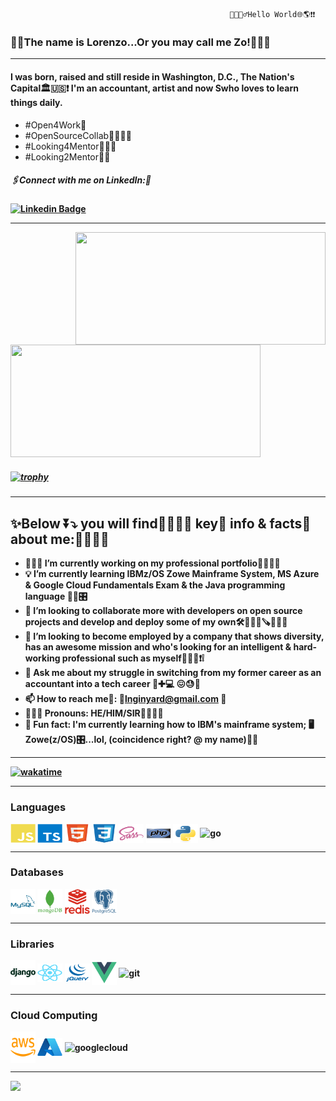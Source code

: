                                                      👋🙋🏾‍♂️Hello World🌐🌎❗❗
                                                               
### 👋🏾The name is Lorenzo...Or you may call me Zo!👨🏾‍💻
**************
#### I was born, raised and still reside in Washington, D.C., The Nation's Capital🏛🇺🇸❗ I'm an accountant, artist and now Swho loves to learn things daily. 

- #Open4Work💼
- #OpenSourceCollab🫱🏾‍🫲🏼
- #Looking4Mentor👨🏾‍🏫
- #Looking2Mentor👨‍🎓

##### <strong> 🖇Connect with me on LinkedIn:🔗 <strong>

[![Linkedin Badge](https://img.shields.io/badge/-LinkedIn-0e76a8?style=flat-square&logo=Linkedin&logoColor=white)](https://wwwlinkedin.com/lorenzo-ginyard/)

  
*******

<div align="flex">
<img width="400m" height="180em" src="https://awesome-github-stats.azurewebsites.net/user-stats/lnginyard?cardType=github&theme=dark&Background=000000&Text=13DD02&Border=2800FF&Ring=FF300A&Title=FF0D18)](https://git.io/awesome-stats-card)"

<div align="right">
<img width="400em" height="180em" src="https://github-readme-stats.vercel.app/api/top-langs/?username=lnginyard&layout=compact&theme=chartreuse-dark&langs_count=8)](https://github.com/lnginyard/github-readme-stats)"
</div>
</div>

##### [![trophy](https://github-profile-trophy.vercel.app/?username=ryo-ma&theme=onedark)](https://github.com/ryo-ma/github-profile-trophy)

*******

<!--START_SECTION:waka-->
<!--END_SECTION:waka-->

## ✨Below ⏬⤵️ you will find🕵🏾‍♂️🔎 key🔑 info & facts📑 about me:🙋🏾‍♂️✨

- 👨🏾‍💻 I’m currently working on my professional portfolio📇👨🏾‍💻
- 💡 I’m currently learning IBMz/OS Zowe Mainframe System, MS Azure & Google Cloud Fundamentals Exam & the Java programming language 👾🤖🎛
- 🚧 I’m looking to collaborate more with developers on open source projects and develop and deploy some of my own🛠🙋🏾‍♂️🪚👨🏾‍💻
- 👀 I’m looking to become employed by a company that shows diversity, has an awesome mission and who's looking for an intelligent & hard-working professional such as myself🙋🏾‍♂️❗️❕ 
- 💬 Ask me about my struggle in switching from my former career as an accountant into a tech career 💸✚💻 😖😓🥱
- 📫 How to reach me📇: 📧lnginyard@gmail.com 💼
- 🙋🏾‍♂️ Pronouns: HE/HIM/SIR👨🏾‍💼🌈
- 🚨 Fun fact: I'm currently learning how to IBM's mainframe system; 🖥Zowe(z/OS)🎛...lol, (coincidence right? @ my name)🤣😜
***********
  
[![wakatime](https://wakatime.com/badge/user/4caeee3f-2c9d-47eb-905c-57af15c39a15/project/d982e9d9-a7f2-4f73-a80c-931a979a2389.svg)](https://wakatime.com/badge/user/4caeee3f-2c9d-47eb-905c-57af15c39a15/project/d982e9d9-a7f2-4f73-a80c-931a979a2389)
  
<break>

***************

### Languages

  <div style="display: inline_block">
  <img align="center" alt="javascript" height="30" width="40" src="https://raw.githubusercontent.com/devicons/devicon/master/icons/javascript/javascript-plain.svg">
  <img align="center" alt="typescript" height="30" width="40" src="https://raw.githubusercontent.com/devicons/devicon/master/icons/typescript/typescript-plain.svg">
  <img align="center" alt="html5" height="30" width="40" src="https://raw.githubusercontent.com/devicons/devicon/master/icons/html5/html5-original.svg">
  <img align="center" alt="css" height="30" width="40" src="https://raw.githubusercontent.com/devicons/devicon/master/icons/css3/css3-original.svg">
  <img align="center" alt="sass" height="30" width="40" src="https://raw.githubusercontent.com/devicons/devicon/master/icons/sass/sass-original.svg">
  <img align="center" alt="php" height="30" width="40" src="https://raw.githubusercontent.com/devicons/devicon/master/icons/php/php-original.svg">
  <img align="center" alt="python" height="30" width="40" src="https://raw.githubusercontent.com/devicons/devicon/master/icons/python/python-original.svg">
  <img align="center" alt="go" height="30" width="40" src="https://cdn.jsdelivr.net/gh/devicons/devicon/icons/go/go-original.svg">
  </div>
 
*************       

<break>
<break>

### Databases

<div style="display: inline_block">
  <img align="center" alt="mysql" height="40" width="40" src="https://raw.githubusercontent.com/devicons/devicon/master/icons/mysql/mysql-plain-wordmark.svg">
  <img align="center" alt="mongodb" height="40" width="40" src="https://raw.githubusercontent.com/devicons/devicon/master/icons/mongodb/mongodb-plain-wordmark.svg">
  <img align="center" alt="redis" height="40" width="40" src="https://raw.githubusercontent.com/devicons/devicon/master/icons/redis/redis-plain-wordmark.svg"
</div>
  <img align="center" alt="postgresql" height="40" width="40" src="https://raw.githubusercontent.com/devicons/devicon/master/icons/postgresql/postgresql-plain-wordmark.svg"> 
</div>
  
**********
  
<break>
<break>

### Libraries 

<div style="dispay: center">
<img align="center" alt="django" height="40" width="40" src="https://github.com/devicons/devicon/blob/master/icons/django/django-plain-wordmark.svg">
<img align="center" alt="react" height="30" width="40" src="https://raw.githubusercontent.com/devicons/devicon/master/icons/react/react-original.svg">
<img align="center" alt="jquery" height="30" width="40" src="https://raw.githubusercontent.com/devicons/devicon/master/icons/jquery/jquery-plain-wordmark.svg">
<img align="center" alt="vuejs" height="40" width="40" src="https://raw.githubusercontent.com/devicons/devicon/master/icons/vuejs/vuejs-original.svg">
<img align="center" alt="git" height="40" width="40" src="https://cdn.jsdelivr.net/gh/devicons/devicon/icons/git/git-original-wordmark.svg">
</div>  
  
***********
  
<break>
<break>

### Cloud Computing 

<div style="display: inline_block">
<img align="center" alt="amazonwebservices" height="50" width="40" src=https://raw.githubusercontent.com/devicons/devicon/master/icons/amazonwebservices/amazonwebservices-plain-wordmark.svg>
<img align="center" alt="azure" height="30" width="40" src="https://raw.githubusercontent.com/devicons/devicon/master/icons/azure/azure-original.svg">
<img align="center" alt="googlecloud" height="40" width="40" src="https://cdn.jsdelivr.net/gh/devicons/devicon/icons/googlecloud/googlecloud-original-wordmark.svg">         
</div>

********

<!--STARTS_HERE_QUOTE_README-->
<!--ENDS_HERE_QUOTE_README-->

  
[![](https://visitcount.itsvg.in/api?id=lnginyard&label=🔎👁Amount%20of🕵🏾‍🕵️%20peepers👀🔍%20&color=1&icon=0&pretty=true)](https://visitcount.itsvg.in)
 
